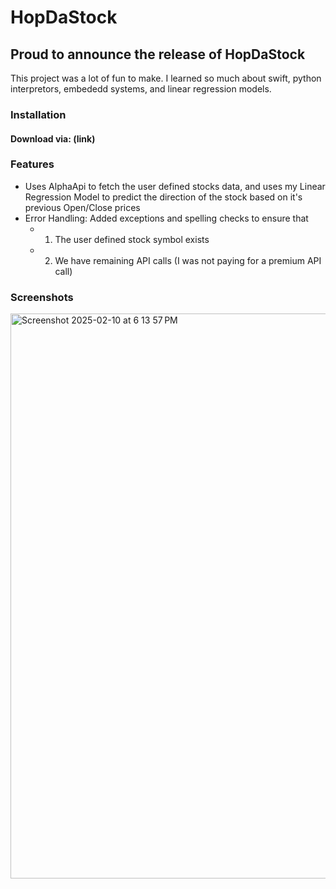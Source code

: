 # HopDaStock
## Proud to announce the release of HopDaStock
This project was a lot of fun to make. I learned so much about swift, python interpretors, embededd systems, and linear regression models. 

### Installation 
#### Download via: (link)

### Features
- Uses AlphaApi to fetch the user defined stocks data, and uses my Linear Regression Model to predict the direction of the stock based on it's previous Open/Close prices
- Error Handling: Added exceptions and spelling checks to ensure that
  - 1. The user defined stock symbol exists
  - 2. We have remaining API calls (I was not paying for a premium API call)


### Screenshots 

<img width="904" alt="Screenshot 2025-02-10 at 6 13 57 PM" src="https://github.com/user-attachments/assets/6ab215e0-a84c-4e5a-82ce-7d9cbef5d277" />
